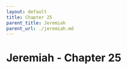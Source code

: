 ```yaml
---
layout: default
title: Chapter 25
parent_title: Jeremiah
parent_url: ./jeremiah.md
---
```


# Jeremiah - Chapter 25
